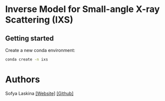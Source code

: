 # Inverse Model for Small-angle X-ray Scattering (IXS)

## Getting started

Create a new conda environment:
```bash
conda create -n ixs
```

# Authors

Sofya Laskina [[Website]](https://bamescience.github.io/team/sofya/index.html) [[Github]](https://github.com/sofyalaski/)